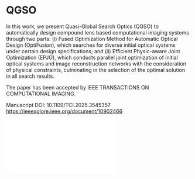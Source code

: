 # QGSO
 In this work, we present Quasi-Global Search Optics (QGSO) to automatically design compound lens based computational imaging systems through two parts: (i) Fused Optimization Method for Automatic Optical Design (OptiFusion), which searches for diverse initial optical systems under certain design specifications; and (ii) Efficient Physic-aware Joint Optimization (EPJO), which conducts parallel joint optimization of initial optical systems and image reconstruction networks with the consideration of physical constraints, culminating in the selection of the optimal solution in all search results.

The paper has been accepted by IEEE TRANSACTIONS ON COMPUTATIONAL IMAGING.

Manuscript DOI: 10.1109/TCI.2025.3545357
https://ieeexplore.ieee.org/document/10902466

![image](overview2.pdf)
